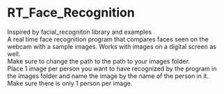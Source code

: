 # RT_Face_Recognition
Inspired by facial_recogniton library and examples <br>
A real time face recognition program that compares faces seen on the webcam with a sample images. Works with images on a digital screen as well. <br>
Make sure to change the path to the path to your images folder. <br>
Place 1 image per person you want to have recognized by the program in the images folder and name the image by the name of the person in it. <br>
Make sure there is only 1 person per image. <br>
